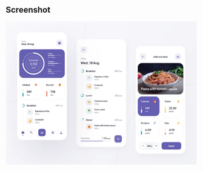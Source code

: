## Screenshot

![App Screenshot](https://github.com/mahdinazmi/Flutter-Nutrition-UI/blob/main/screenshot.jpg)


